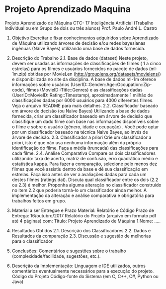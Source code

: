 # Projeto Aprendizado Maquina

Projeto Aprendizado de Máquina
CTC- 17 Inteligência Artificial
(Trabalho Individual ou em Grupo de dois ou três alunos)
Prof. Paulo André L. Castro
1. Objetivo
Exercitar e fixar conhecimentos adquiridos sobre Aprendizado de Máquina utilizando árvores de decisão
e/ou redes bayesianas ingênuas (Näive Bayes) utilizando uma base de dados fornecida.

2. Descrição do Trabalho
2.1. Base de dados (dataset)
Neste projeto, devem ser usadas as informações de classificações de filmes ( 1 a cinco estrelas) para os
filmes e usuários fornecidos no pacote de dados (ml-1m.zip) obtidas por MovieLen
(http://grouplens.org/datasets/movielens/) e disponibilizada no site da disciplina. A base de dados ml-1m
oferece informações sobre usuários (UserID::Gender::Age::Occupation::Zip-code), filmes
(MovieID::Title::Genres) e as classificações dadas (UserID::MovieID::Rating::Timestamp),
aproximadamente 1 milhão de classificações dadas por 6000 usuários para 4000 diferentes filmes. Veja
o arquivo README para mais detalhes.
2.2. Classificador baseado em árvore de decisão (ou Naive Bayes)
Utilizando a base de dados fornecida, criar um classificador baseado em árvore de decisão que
classifique um dado filme com base nas informações disponíveis sobre o filme e sobre o usuário (gênero,
idade e ocupação) . Você pode optar por um classificador baseado na técnica Naive Bayes, ao invés de
árvore de decisão.
2.3. Classificador a priori
Crie um classificador a priori, isto é que não usa nenhuma informação além da própria identificação do
filme. Faça a média (truncada) das classificações para cada filme.
2.4. Análise Comparativa
Compare os dois classificadores utilizando: taxa de acerto, matriz de confusão, erro quadrático médio e
estatística kappa.
Para fazer a comparação, selecione pelo menos dez filmes que você assistiu dentro da base e dê sua
classificação em estrelas. Faça isso antes de ver a avaliações dadas para cada um destes filmes
(ratings.dat). Discuta qual classificador entre os dois (2.2 ou 2.3) é melhor. Proponha alguma alteração
no classificador construído no item 2.2 que poderia torná-lo um classificador ainda melhor. A
implementação da alteração e análise comparativa é obrigatória para trabalhos feitos em grupo.
3. Material a ser Entregue e Prazo
Material: Relatório e Código
Prazo de Entrega: 16/outubro/2017
Relatório do Projeto (arquivo em formato pdf até 4 páginas) com:
Título: Projeto Aprendizado de Máquina
1.Nome: .....
2. Resultados Obtidos
2.1. Descrição dos Classificadores
2.2. Dados e Resultados da comparação
2.3. Discussão e sugestão de melhorias para o classificador
3. Conclusões: Comentários e sugestões sobre o trabalho (complexidade/facilidade, sugestões, etc.).
4. Descrição da Implementação: Linguagem e IDE utilizados, outros comentários eventualmente
necessários para a execução do projeto.
Código do Projeto
Código-fonte do Sistema (em C, C++, C#, Python ou Java)
